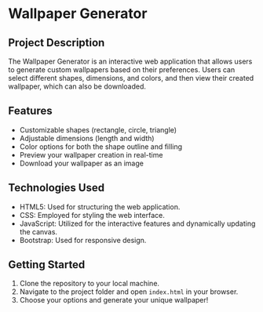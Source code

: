 # Wallpaper Generator
## Project Description

The Wallpaper Generator is an interactive web application that allows users to generate custom wallpapers based on their preferences. Users can select different shapes, dimensions, and colors, and then view their created wallpaper, which can also be downloaded.

## Features

- Customizable shapes (rectangle, circle, triangle)
- Adjustable dimensions (length and width)
- Color options for both the shape outline and filling
- Preview your wallpaper creation in real-time
- Download your wallpaper as an image

## Technologies Used

- HTML5: Used for structuring the web application.
- CSS: Employed for styling the web interface.
- JavaScript: Utilized for the interactive features and dynamically updating the canvas.
- Bootstrap: Used for responsive design.

## Getting Started

1. Clone the repository to your local machine.
2. Navigate to the project folder and open `index.html` in your browser.
3. Choose your options and generate your unique wallpaper!